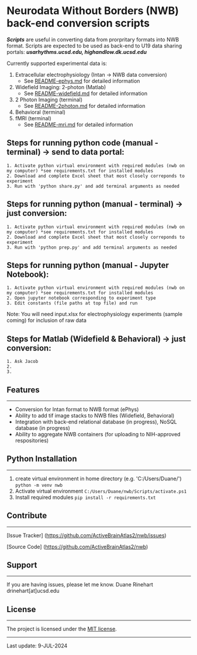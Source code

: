 # **Neurodata Without Borders (NWB) back-end conversion scripts**

***Scripts*** are useful in converting data from prorpritary formats into NWB format.  Scripts are expected to be used as back-end to U19 data sharing portals: ***usarhythms.ucsd.edu, highandlow.dk.ucsd.edu***

Currently supported experimental data is:
1. Extracellular electrophysiology (Intan -> NWB data conversion)
    + See [README-ephys.md](README-ephys.md) for detailed information
2. Widefield Imaging: 2-photon (Matlab)
    + See [README-widefield.md](README-widefield.md) for detailed information
3. 2 Photon Imaging (terminal)
   + See [README-2photon.md](README-2photon.md) for detailed information
4. Behavioral (terminal)
5. fMRI (terminal)
   + See [README-mri.md](README-mri.md) for detailed information

## Steps for running python code (manual - terminal) -> send to data portal:

    1. Activate python virtual environment with required modules (nwb on my computer) *see requirements.txt for installed modules
    2. Download and complete Excel sheet that most closely correponds to experiment
    3. Run with 'python share.py' and add terminal arguments as needed

## Steps for running python (manual - terminal) -> just conversion:

    1. Activate python virtual environment with required modules (nwb on my computer) *see requirements.txt for installed modules
    2. Download and complete Excel sheet that most closely correponds to experiment
    3. Run with 'python prep.py' and add terminal arguments as needed

## Steps for running python (manual - Jupyter Notebook):

    1. Activate python virtual environment with required modules (nwb on my computer) *see requirements.txt for installed modules
    2. Open jupyter notebook corresponding to experiment type
    3. Edit constants (file paths at top file) and run

Note: You will need input.xlsx for electrophysiology experiments (sample coming) for inclusion of raw data

## Steps for Matlab (Widefield & Behavioral) -> just conversion:

    1. Ask Jacob
    2. 
    3. 

## Features

---

- Conversion for Intan format to NWB format (ePhys)
- Ability to add tif image stacks to NWB files (Widefield, Behavioral)
- Integration with back-end relational database (in progress), NoSQL database (in progress)
- Ability to aggregate NWB containers (for uploading to NIH-approved respositories)

## Python Installation

---

1. create virtual environment in home directory (e.g. 'C:/Users/Duane/')
`python -m venv nwb`
2. Activate virtual environment
`C:/Users/Duane/nwb/Scripts/activate.ps1`
3. Install required modules
`pip install -r requirements.txt`

## Contribute

---

[Issue Tracker] (https://github.com/ActiveBrainAtlas2/nwb/issues)

[Source Code] (https://github.com/ActiveBrainAtlas2/nwb)

## Support

---

If you are having issues, please let me know.
Duane Rinehart
drinehart[at]ucsd.edu

## License

---
The project is licensed under the [MIT license](https://mit-license.org/).

---
Last update: 9-JUL-2024